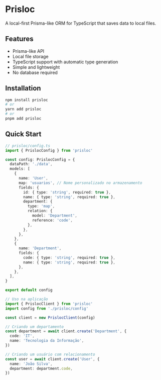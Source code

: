 # Prisloc

A local-first Prisma-like ORM for TypeScript that saves data to local files.

## Features

- Prisma-like API
- Local file storage
- TypeScript support with automatic type generation
- Simple and lightweight
- No database required

## Installation

```bash
npm install prisloc
# or
yarn add prisloc
# or
pnpm add prisloc
```

## Quick Start

```typescript
// prisloc/config.ts
import { PrislocConfig } from 'prisloc'

const config: PrislocConfig = {
  dataPath: './data',
  models: [
    {
      name: 'User',
      map: 'usuarios', // Nome personalizado no armazenamento
      fields: {
        id: { type: 'string', required: true },
        name: { type: 'string', required: true },
        department: {
          type: 'map',
          relation: {
            model: 'Department',
            reference: 'code',
          },
        },
      },
    },
    {
      name: 'Department',
      fields: {
        code: { type: 'string', required: true },
        name: { type: 'string', required: true },
      },
    },
  ],
}

export default config

// Uso na aplicação
import { PrislocClient } from 'prisloc'
import config from './prisloc/config'

const client = new PrislocClient(config)

// Criando um departamento
const department = await client.create('Department', {
  code: 'IT',
  name: 'Tecnologia da Informação',
})

// Criando um usuário com relacionamento
const user = await client.create('User', {
  name: 'João Silva',
  department: department.code,
})
```
